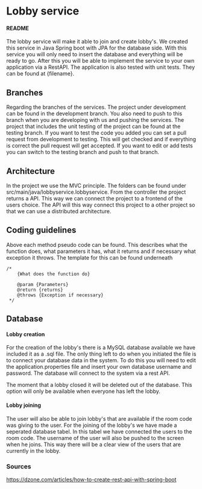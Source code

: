 # Lobby service
#### README
The lobby service will make it able to join and create lobby's. We created this service in Java Spring boot with JPA for the database side. With this service you will only need to insert the database and everything will be ready to go.
After this you will be able to implement the service to your own application via a RestAPI. The application is also tested with unit tests. They can be found at {filename}.

## Branches
Regarding the branches of the services. The project under development can be found in the development branch. You also need to push to this branch when you are developing with us and pushing the services. The project that includes the unit testing of the project can be found at the testing branch. If you want to test the code you added you can set a pull request from development to testing. This will get checked and if everything is correct the pull request will get accepted. If you want to edit or add tests you can switch to the testing branch and push to that branch.

## Architecture
In the project we use the MVC principle. The folders can be found under src/main/java/lobbyservice.lobbyservice. From the controller the project returns a API. This way we can connect the project to a frontend of the users choice. The API will this way connect this project to a other project so that we can use a distributed architecture. 

## Coding guidelines
Above each method pseudo code can be found. This describes what the function does, what parameters it has, what it returns and if necessary what exception it throws. The template for this can be found underneath 
````
/*
    {What does the function do}
 
    @param {Parameters}
    @return {returns}
    @throws {Exception if necessary}
 */
````


## Database
#### Lobby creation
For the creation of the lobby's there is a MySQL database available we have included it as a .sql file. The only thing left to do
when you initiated the file is to connect your database data in the system. To do this you will need to edit the application.properties file and 
insert your own database username and password. The database will connect to the system via a rest API. 

The moment that a lobby closed it will be deleted out of the database. This option will only be available when everyone has left
the lobby.

#### Lobby joining
The user will also be able to join lobby's that are available if the room code was giving to the user. For the joining of the lobby's we
have made a seperated database tabel. In this tabel we have connected the users to the room code. The username of the user
will also be pushed to the screen when he joins. This way there will be a clear view of the users that are currently in the lobby.


### Sources
https://dzone.com/articles/how-to-create-rest-api-with-spring-boot
